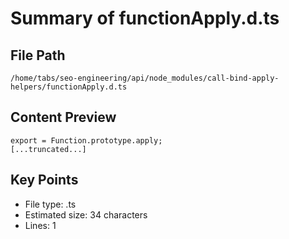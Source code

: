 # Summary of functionApply.d.ts
  
## File Path
`/home/tabs/seo-engineering/api/node_modules/call-bind-apply-helpers/functionApply.d.ts`

## Content Preview
```
export = Function.prototype.apply;
[...truncated...]
```

## Key Points
- File type: .ts
- Estimated size: 34 characters
- Lines: 1
